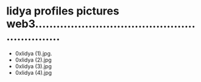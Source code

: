 # lidya profiles pictures web3............................................................
- 0xlidya (1).jpg.
- 0xlidya (2).jpg
- 0xlidya (3).jpg
- 0xlidya (4).jpg
